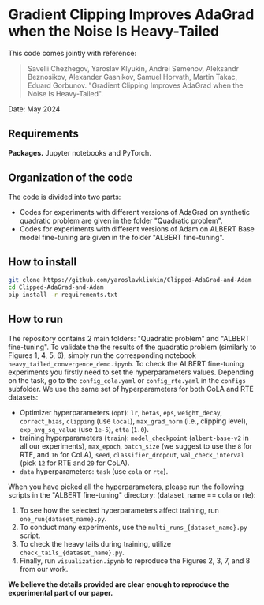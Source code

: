 # Gradient Clipping Improves AdaGrad when the Noise Is Heavy-Tailed

This code comes jointly with reference:

> Savelii Chezhegov, Yaroslav Klyukin, Andrei Semenov, Aleksandr Beznosikov, Alexander Gasnikov, Samuel Horvath, Martin Takac, Eduard Gorbunov. "Gradient Clipping Improves AdaGrad when the Noise Is Heavy-Tailed".

Date:    May 2024

## Requirements

**Packages.** 
Jupyter notebooks and PyTorch.

## Organization of the code

The code is divided into two parts:
- Codes for experiments with different versions of AdaGrad on synthetic quadratic problem are given in the folder "Quadratic problem".
- Codes for experiments with different versions of Adam on ALBERT Base model fine-tuning are given in the folder "ALBERT fine-tuning".

## How to install

```bash
git clone https://github.com/yaroslavkliukin/Clipped-AdaGrad-and-Adam
cd Clipped-AdaGrad-and-Adam
pip install -r requirements.txt
```

## How to run

The repository contains 2 main folders: "Quadratic problem" and "ALBERT fine-tuning". 
To validate the the results of the quadratic problem (similarly to Figures 1, 4, 5, 6), simply run the corresponding notebook ```heavy_tailed_convergence_demo.ipynb```.
To check the ALBERT fine-tuning experiments you firstly need to set the hyperparameters values. Depending on the task, go to the ```config_cola.yaml``` or ```config_rte.yaml``` in the ```configs``` subfolder.
We use the same set of hyperparameters for both CoLA and RTE datasets: 
- Optimizer hyperparameters (```opt```): ```lr```, ```betas```, ```eps```, ```weight_decay```, ```correct_bias```, ```clipping``` (use ```local```), ```max_grad_norm``` (i.e., clipping level), ```exp_avg_sq_value``` (use ```1e-5```), ```etta``` (```1.0```).
- training hyperparameters (```train```): ```model_checkpoint``` (```albert-base-v2``` in all our experiments), ```max_epoch```, ```batch_size``` (we suggest to use the ```8``` for RTE, and ```16``` for CoLA), ```seed```, ```classifier_dropout```, ```val_check_interval``` (pick ```12``` for RTE and ```20``` for CoLA).
- ```data``` hyperparameters: ```task``` (use ```cola``` or ```rte```).

When you have picked all the hyperparameters, please run the following scripts in the "ALBERT fine-tuning" directory: (dataset_name == cola or rte):
1. To see how the selected hyperparameters affect training, run ```one_run{dataset_name}.py```.
2. To conduct many experiments, use the ```multi_runs_{dataset_name}.py``` script.
3. To check the heavy tails during training, utilize ```check_tails_{dataset_name}.py```.
4. Finally, run ```visualization.ipynb``` to reproduce the Figures 2, 3, 7, and 8 from our work.

**We believe the details provided are clear enough to reproduce the experimental part of our paper.**

